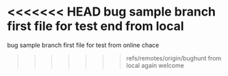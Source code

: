 <<<<<<< HEAD
bug sample branch first file for test
end from local
=======
bug sample branch first file for test from online
chace 
>>>>>>> refs/remotes/origin/bughunt
from local again
welcome
